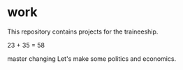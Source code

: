 # work
This repository contains projects for the traineeship.

23 + 35 = 58

master changing
Let's make some politics and economics.
